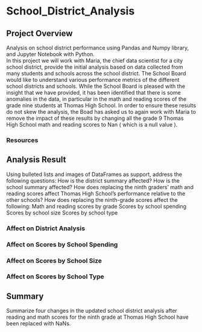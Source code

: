 # School_District_Analysis

## Project Overview

Analysis on school district performance using Pandas and Numpy library, and Jupyter Notebook with Python.<br/>
In this project we will work with Maria, the chief data scientist for a city school district, provide the initial analysis based on data collected from many students and schools across the school district. 
The School Board would like to understand various performance metrics of the different school districts and schools. While the School Board is pleased with the insight that we have provided, it has been identified that there is some anomalies in the data, in particular in the math and reading scores of the grade nine students at Thomas High School. 
In order to ensure these results do not skew the analysis, the Boad has asked us to again work with Maria to remove the impact of these results by changing all the grade 9 Thomas High School math and reading scores to Nan ( which is a null value ).

### Resources

## Analysis Result

Using bulleted lists and images of DataFrames as support, address the following questions:
    How is the district summary affected?
    How is the school summary affected?
    How does replacing the ninth graders’ math and reading scores affect Thomas High School’s performance relative to the other schools?
    How does replacing the ninth-grade scores affect the following:
    Math and reading scores by grade
    Scores by school spending
    Scores by school size
    Scores by school type


### Affect on District Analysis

### Affect on Scores by School Spending


### Affect on Scores by School Size


### Affect on Scores by School Type


## Summary
Summarize four changes in the updated school district analysis after reading and math scores for the ninth grade at Thomas High School have been replaced with NaNs.
